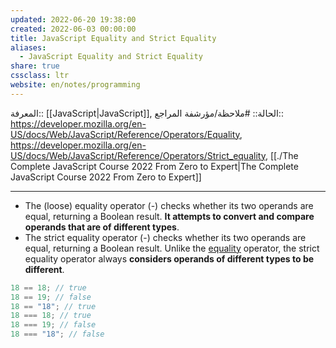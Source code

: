```yaml
---
updated: 2022-06-20 19:38:00
created: 2022-06-03 00:00:00
title: JavaScript Equality and Strict Equality
aliases:
  - JavaScript Equality and Strict Equality
share: true
cssclass: ltr
website: en/notes/programming
---
```


المعرفة:: [[JavaScript|JavaScript]],
الحالة:: #ملاحظة/مؤرشفة
المراجع:: <https://developer.mozilla.org/en-US/docs/Web/JavaScript/Reference/Operators/Equality>, <https://developer.mozilla.org/en-US/docs/Web/JavaScript/Reference/Operators/Strict_equality>, [[./The Complete JavaScript Course 2022 From Zero to Expert|The Complete JavaScript Course 2022 From Zero to Expert]]

---

- The (loose) equality operator (\-) checks whether its two operands are equal, returning a Boolean result. **It attempts to convert and compare operands that are of different types**.
- The strict equality operator (\-) checks whether its two operands are equal, returning a Boolean result. Unlike the [equality](https://developer.mozilla.org/en-US/docs/Web/JavaScript/Reference/Operators/Equality) operator, the strict equality operator always **considers operands of different types to be different**.

```js
18 == 18; // true
18 == 19; // false
18 == "18"; // true
18 === 18; // true
18 === 19; // false
18 === "18"; // false
```
